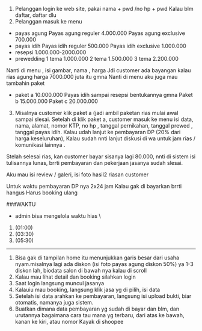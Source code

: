 1. Pelanggan login ke web site, pakai nama + pwd /no hp + pwd
   Kalau blm daftar, daftar dlu
2. Pelanggan masuk ke menu
- payas agung
  Payas agung reguler 4.000.000
  Payas agung exclusive 700.000
- payas idih
  Payas idih reguler 500.000
  Payas idih exclusive 1.000.000
- resepsi
  1.000.000-2000.000
- prewedding
  1 tema 1.000.000
  2 tema 1.500.000
  3 tema 2.200.000

Nanti di menu , isi gambar, nama , harga
Jdi customer ada bayangan kalau rias agung harga 7000.000 juta itu gmna
Nanti di menu aku juga mau tambahin paket

- paket a 10.000.000
  Payas idih  sampai resepsi bentukannya gmna
  Paket b 15.000.000
  Paket c 20.000.000

3. Misalnya customer klik paket a (jadi ambil paketan rias mulai awal sampai slesai. Setelah di klik paket a, customer masuk ke menu isi data, nama, alamat, nomor KTP, no hp , tanggal pernikahan, tanggal prewed , tanggal payas idih.
   Kalau udah lanjut ke pembayaran DP (20% dari harga keseluruhan),
   Kalau sudah nnti lanjut diskusi di wa untuk jam rias / komunikasi lainnya .

Stelah selesai rias, kan customer bayar sisanya lagi 80.000, nnti di sistem isi tulisannya lunas, brrti pembayaran dan pekerjaan jasanya sudah slesai.

Aku mau isi review / galeri, isi foto hasil2 riasan customer

Untuk waktu pembayaran DP nya 2x24 jam
Kalau gak di bayarkan brrti hangus
Harus booking ulang

###WAKTU

- admin bisa mengelola waktu hias \
1. (01:00)
2. (03:30)
3. (05:30)

----------------------------------------------------

1. Bisa gak di tampilan home itu menunjukkan garis besar dari usaha nyam.misalnya lagi ada diskon (isi foto payas agung diskon 50%) ya 1-3 diskon lah, biodata salon di bawah nya kalau di scroll
2. Kalau mau lihat detail dan booking silahkan login
3. Saat login langsung muncul jasanya
4. Kalauiu mau booking, langsung klik jasa yg di pilih, isi data
5. Setelah isi data arahkan ke pembayaran, langsung isi upload bukti, biar otomatis, namanya juga sistem.
6. Buatkan dimana data pembayaran yg sudah di bayar dan blm, dan urutannya bagaimana cara tau mana yg terbaru, dari atas ke bawah, kanan ke kiri, atau nomor
   Kayak di shoopee